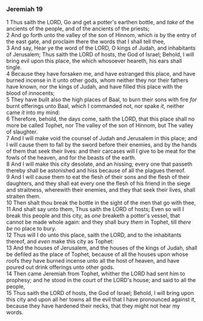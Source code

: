 ### Jeremiah 19

1 Thus saith the LORD, Go and get a potter's earthen bottle, and *take* of the ancients of the people, and of the ancients of the priests;  
2 And go forth unto the valley of the son of Hinnom, which *is* by the entry of the east gate, and proclaim there the words that I shall tell thee,  
3 And say, Hear ye the word of the LORD, O kings of Judah, and inhabitants of Jerusalem; Thus saith the LORD of hosts, the God of Israel; Behold, I will bring evil upon this place, the which whosoever heareth, his ears shall tingle.  
4 Because they have forsaken me, and have estranged this place, and have burned incense in it unto other gods, whom neither they nor their fathers have known, nor the kings of Judah, and have filled this place with the blood of innocents;  
5 They have built also the high places of Baal, to burn their sons with fire *for* burnt offerings unto Baal, which I commanded not, nor spake *it*, neither came *it* into my mind:  
6 Therefore, behold, the days come, saith the LORD, that this place shall no more be called Tophet, nor The valley of the son of Hinnom, but The valley of slaughter.  
7 And I will make void the counsel of Judah and Jerusalem in this place; and I will cause them to fall by the sword before their enemies, and by the hands of them that seek their lives: and their carcases will I give to be meat for the fowls of the heaven, and for the beasts of the earth.  
8 And I will make this city desolate, and an hissing; every one that passeth thereby shall be astonished and hiss because of all the plagues thereof.  
9 And I will cause them to eat the flesh of their sons and the flesh of their daughters, and they shall eat every one the flesh of his friend in the siege and straitness, wherewith their enemies, and they that seek their lives, shall straiten them.  
10 Then shalt thou break the bottle in the sight of the men that go with thee,  
11 And shalt say unto them, Thus saith the LORD of hosts; Even so will I break this people and this city, as *one* breaketh a potter's vessel, that cannot be made whole again: and they shall bury *them* in Tophet, till *there be* no place to bury.  
12 Thus will I do unto this place, saith the LORD, and to the inhabitants thereof, and *even* make this city as Tophet:  
13 And the houses of Jerusalem, and the houses of the kings of Judah, shall be defiled as the place of Tophet, because of all the houses upon whose roofs they have burned incense unto all the host of heaven, and have poured out drink offerings unto other gods.  
14 Then came Jeremiah from Tophet, whither the LORD had sent him to prophesy; and he stood in the court of the LORD's house; and said to all the people,  
15 Thus saith the LORD of hosts, the God of Israel; Behold, I will bring upon this city and upon all her towns all the evil that I have pronounced against it, because they have hardened their necks, that they might not hear my words.  
